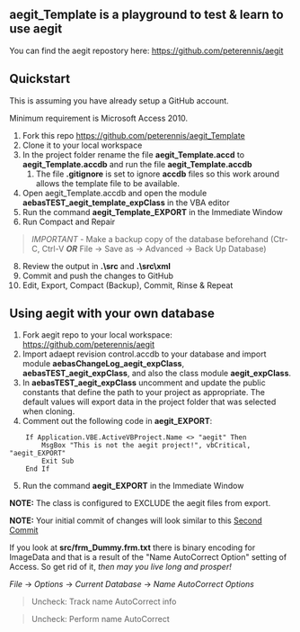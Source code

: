 ## aegit_Template is a playground to test & learn to use aegit
You can find the aegit repostory here: https://github.com/peterennis/aegit

## Quickstart

This is assuming you have already setup a GitHub account.

Minimum requirement is Microsoft Access 2010.

1. Fork this repo https://github.com/peterennis/aegit_Template
2. Clone it to your local workspace
3. In the project folder rename the file **aegit_Template.accd** to **aegit_Template.accdb** and run the file **aegit_Template.accdb**
	1. The file **.gitignore** is set to ignore **accdb** files so this work around allows the template file to be available.
4. Open aegit_Template.accdb and open the module **aebasTEST_aegit_template_expClass** in the VBA editor
5. Run the command **aegit_Template_EXPORT** in the Immediate Window
7. Run Compact and Repair
> *IMPORTANT* - Make a backup copy of the database beforehand (Ctr-C, Ctrl-V ***OR*** File -> Save as -> Advanced -> Back Up Database)
8. Review the output in **.\src** and **.\src\xml**
9. Commit and push the changes to GitHub
10. Edit, Export, Compact (Backup), Commit, Rinse & Repeat

## Using aegit with your own database

1. Fork aegit repo to your local workspace: https://github.com/peterennis/aegit
2. Import adaept revision control.accdb to your database and import module **aebasChangeLog_aegit_expClass**, **aebasTEST_aegit_expClass**, and also the class module **aegit_expClass**. 
3. In **aebasTEST_aegit_expClass** uncomment and update the public constants that define the path to your project as appropriate. The default values will export data in the project folder that was selected when cloning.
4. Comment out the following code in **aegit_EXPORT**:
```
    If Application.VBE.ActiveVBProject.Name <> "aegit" Then
        MsgBox "This is not the aegit project!", vbCritical, "aegit_EXPORT"
        Exit Sub
    End If
```
5. Run the command **aegit_EXPORT** in the Immediate Window

**NOTE:** The class is configured to EXCLUDE the aegit files from export.
  
**NOTE:** Your initial commit of changes will look similar to this
[Second Commit](https://github.com/peterennis/aegit_Template/commit/dd71ff55a71372abcbeadec7ce250f09ff4ad6bd)

If you look at **src/frm_Dummy.frm.txt** there is binary encoding for ImageData
and that is a result of the "Name AutoCorrect Option" setting of Access. So get
rid of it, *then may you live long and prosper!*

*File* -> *Options* -> *Current Database* -> *Name AutoCorrect Options*

>Uncheck: Track name AutoCorrect info

>Uncheck: Perform name AutoCorrect
